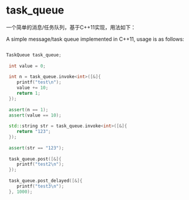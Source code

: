 # task_queue

一个简单的消息/任务队列，基于C++11实现，用法如下：

A simple message/task queue implemented in C++11, usage is as follows:

```c++

TaskQueue task_queue;
 
 int value = 0;
 
 int n = task_queue.invoke<int>([&]{
    printf("test\n");
    value += 10;
    return 1;
 });
 
 assert(n == 1);
 assert(value == 10);
 
 std::string str = task_queue.invoke<int>([&]{
    return "123";
 });
 
 assert(str == "123");
 
 task_queue.post([&]{
    printf("test2\n");
 });
 
 task_queue.post_delayed([&]{
    printf("test3\n");
 }, 1000);

```
